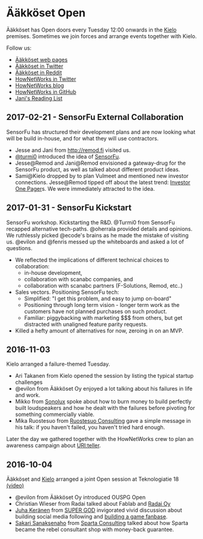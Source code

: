 # Ääkköset Open

Ääkköset has Open doors every Tuesday 12:00 onwards in the
[Kielo](http://kielo.com/) premises. Sometimes we join forces and arrange
events together with Kielo.

Follow us:

* [Ääkköset web pages](http://www.scanabc.com/)
* [Ääkköset in Twitter](https://twitter.com/scanabc)
* [Ääkköset in Reddit](https://reddit.com/r/scanabc/)
* [HowNetWorks in Twitter](https://twitter.com/hownetworksio)
* [HowNetWorks blog](https://medium.com/hownetworks)
* [HowNetWorks in GitHub](https://github.com/hownetworks)
* [Jani's Reading List](https://plus.google.com/+JaniKenttälä)

## 2017-02-21 - SensorFu External Collaboration

SensorFu has structured their development plans and are now looking
what will be build in-house, and for what they will use contractors.

* Jesse and Jani from <http://remod.fi> visited us.
* [@turmi0](https://github.com/turmi0) introduced the idea of
  [SensorFu](http://www.sensorfu.com/).
* Jesse@Remod and Jani@Remod envisioned a gateway-drug for the SensorFu product,
  as well  as talked about different product ideas.
* Sami@Kielo dropped by to plan Vulmeet and mentioned new investor
  connections. Jesse@Remod tipped off about the latest trend:
  [Investor One Pager](https://www.vcforu.com/exampleonepagers)s. We were
  immediately attracted to the idea.

## 2017-01-31 - SensorFu Kickstart

SensorFu workshop. Kickstarting the R&D. @Turmi0 from SensorFu recapped
alternative tech-paths. @oherrala provided details and opinions. We
ruthlessly picked @ecode's brains as he made the mistake of visiting us.
@evilon and @fenris messed up the whiteboards and asked a lot of questions.

* We reflected the implications of different technical choices to collaboration:
  * in-house development,
  * collaboration with scanabc companies, and
  * collaboration with scanabc partners (F-Solutions, Remod, etc..)
* Sales vectors. Positioning SensorFu tech:
  * Simplified: "I get this problem, and easy to jump on-board"
  * Positioning through long term vision - longer term work as the
    customers have not planned purchases on such product.
  * Familiar: piggybacking with marketing $$$ from
    others, but get distracted with unaligned feature parity requests.
* Killed a hefty amount of alternatives for now, zeroing in on an MVP.

## 2016-11-03

Kielo arranged a failure-themed Tuesday.

* Ari Takanen from Kielo opened the session by listing the typical
  startup challenges
* @evilon from Ääkköset Oy enjoyed a lot talking about his failures in life
  and work.
* Mikko from [Sonolux](http://www.sonolux.fi/) spoke about how to
  burn money to build perfectly built loudspeakers and how he
  dealt with the failures before pivoting for something
  commercially viable.
* Mika Ruostesuo from
  [Ruostesuo Consulting](http://www.ruostesuoconsulting.fi/)
  gave a simple message in his talk: if you haven't failed,
  you haven't tried hard enough.

Later the day we gathered together with the HowNetWorks crew
to plan an awareness campaign about [URI:teller](https://uriteller.io).

## 2016-10-04

Ääkköset and [Kielo](http://kielo.com/) arranged a joint Open session
at Teknologiatie 18 [(video)](https://youtu.be/r-e25qPsojc)

* @evilon from Ääkköset Oy introduced OUSPG Open
* Christian Wieser from Radai talked about Fablab and [Radai Oy](http://radai.fi/)
* [Juha Keränen](https://twitter.com/juhakeranen) from
  [SUPER GOD](http://supergod.fi/)
  invigorated vivid discussion about building social media following
  and [building a game fanbase](http://supergod.fi/blog/2016/09/20/consider-talking/).
* [Sakari Sanaksenaho](https://twitter.com/derzakke) from
  [Sparta Consulting](https://spartaconsulting.fi/) talked about how
  Sparta became the rebel consultant shop with money-back guarantee.
